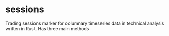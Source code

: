 # sessions
Trading sessions marker for columnary timeseries data in technical analysis written in Rust.
Has three main methods